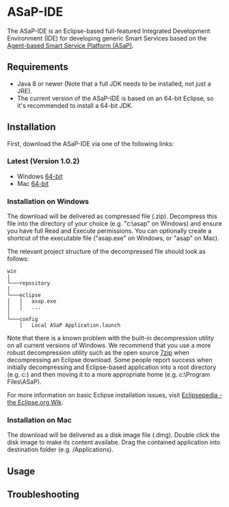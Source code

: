 
# ASaP-IDE

The ASaP-IDE is an Eclipse-based full-featured Integrated Development Environment (IDE) for developing generic Smart Services based on the [Agent-based Smart Service Platform (ASaP)](https://publikationen.sulb.uni-saarland.de/handle/20.500.11880/25477). 

## Requirements
 * Java 8 or newer (Note that a full JDK needs to be installed, not just a JRE).
 * The current version of the ASaP-IDE is based on an 64-bit Eclipse, so it's recommended to install a 64-bit JDK.

## Installation

First, download the ASaP-IDE via one of the following links: 

### Latest (Version 1.0.2)
 * Windows [64-bit](https://github.com/pioneo/product-asap/releases/download/v1.0.2/win.zip)
 * Mac [64-bit](https://github.com/pioneo/product-asap/releases/download/v1.0.2/asap.dmg)
 
### Installation on Windows

The download will be delivered as compressed file (.zip). Decompress this file into the directory of your choice (e.g. "c:\asap" on Windows) and ensure you have full Read and Execute permissions. You can optionally create a shortcut of the executable file ("asap.exe" on Windows, or "asap" on Mac).

The relevant project structure of the decompressed file should look as follows: 

```
win
│
└───repository
│   
└───eclipse
│   │   asap.exe
│   │   ...
│
└───config
    │   Local ASaP Application.launch
```

Note that there is a known problem with the built-in decompression utility on all current versions of Windows. We recommend that you use a more robust decompression utility such as the open source [7zip](https://www.7-zip.org) when decompressing an Eclipse download. Some people report success when initially decompressing and Eclipse-based application into a root directory (e.g. c:\) and then moving it to a more appropriate home (e.g. c:\Program Files\ASaP). 

For more information on basic Eclipse installation issues, visit [Eclipsepedia - the Eclipse.org Wik](https://wiki.eclipse.org/Eclipse/Installation). 

### Installation on Mac

The download will be delivered as a disk image file (.dmg). Double click the disk image to make its content availabe. Drag the contained application into destination folder (e.g. /Applications). 

## Usage



## Troubleshooting


